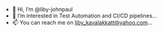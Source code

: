 - 👋 Hi, I’m @liby-johnpaul
- 👀 I’m interested in Test Automation and CI/CD pipelines...
- 📫 You can reach me on  liby_kavalakkatt@yahoo.com...

<!---
liby-johnpaul/liby-johnpaul is a ✨ special ✨ repository because its `README.md` (this file) appears on your GitHub profile.
You can click the Preview link to take a look at your changes.
--->
